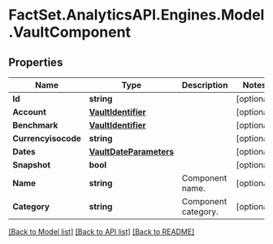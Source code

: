 # FactSet.AnalyticsAPI.Engines.Model.VaultComponent

## Properties

Name | Type | Description | Notes
------------ | ------------- | ------------- | -------------
**Id** | **string** |  | [optional] 
**Account** | [**VaultIdentifier**](VaultIdentifier.md) |  | [optional] 
**Benchmark** | [**VaultIdentifier**](VaultIdentifier.md) |  | [optional] 
**Currencyisocode** | **string** |  | [optional] 
**Dates** | [**VaultDateParameters**](VaultDateParameters.md) |  | [optional] 
**Snapshot** | **bool** |  | [optional] 
**Name** | **string** | Component name. | [optional] 
**Category** | **string** | Component category. | [optional] 

[[Back to Model list]](../README.md#documentation-for-models) [[Back to API list]](../README.md#documentation-for-api-endpoints) [[Back to README]](../README.md)

